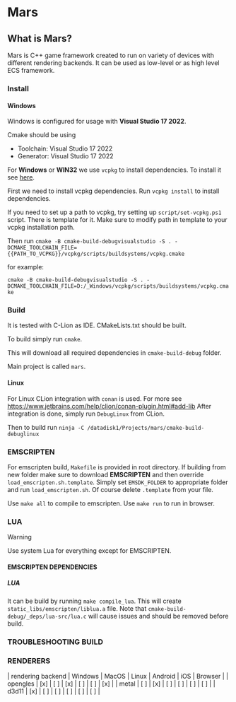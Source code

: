 # Mars

## What is Mars?

Mars is C++ game framework created to run on variety of devices with different rendering backends.
It can be used as low-level or as high level ECS framework.

### Install

#### Windows

Windows is configured for usage with **Visual Studio 17 2022**.

Cmake should be using
- Toolchain: Visual Studio 17 2022
- Generator: Visual Studio 17 2022

For **Windows** or **WIN32** we use `vcpkg` to install dependencies.
To install it see [here](https://learn.microsoft.com/hr-hr/vcpkg/get_started/get-started?pivots=shell-powershell).

First we need to install vcpkg dependencies.
Run `vcpkg install` to install dependencies.

If you need to set up a path to vcpkg, try setting up `script/set-vcpkg.ps1` script. There is template for it.
Make sure to modify path in template to your vcpkg installation path.

Then run
`cmake -B cmake-build-debugvisualstudio -S . -DCMAKE_TOOLCHAIN_FILE={{PATH_TO_VCPKG}}/vcpkg/scripts/buildsystems/vcpkg.cmake`

for example:

`cmake -B cmake-build-debugvisualstudio -S . -DCMAKE_TOOLCHAIN_FILE=D:/_Windows/vcpkg/scripts/buildsystems/vcpkg.cmake`

### Build

It is tested with C-Lion as IDE.
CMakeLists.txt should be built.

To build simply run `cmake`.

This will download all required dependencies in `cmake-build-debug` folder.

Main project is called `mars`.

#### Linux 

For Linux CLion integration with `conan` is used.
For more see https://www.jetbrains.com/help/clion/conan-plugin.html#add-lib
After integration is done, simply run `DebugLinux` from CLion.

Then to build run 
`ninja -C /datadisk1/Projects/mars/cmake-build-debuglinux`

### EMSCRIPTEN

For emscripten build, `Makefile` is provided in root directory.
If building from new folder make sure to download **EMSCRIPTEN** and then override
`load_emscripten.sh.template`. Simply set `EMSDK_FOLDER` to appropriate folder and run `load_emscripten.sh`.
Of course delete `.template` from your file.

Use `make all` to compile to emscripten.
Use `make run` to run in browser.

### LUA
> [!WARNING]
> Use system Lua for everything except for EMSCRIPTEN.

#### EMSCRIPTEN DEPENDENCIES 

##### LUA 
It can be build by running `make compile_lua`.
This will create `static_libs/emscripten/liblua.a` file.
Note that `cmake-build-debug/_deps/lua-src/lua.c` will cause issues and should be removed before build.

### TROUBLESHOOTING BUILD



### RENDERERS

 | rendering backend | Windows | MacOS | Linux | Android | iOS | Browser |
 |  opengles         |   [x]   |  [ ]  |  [x]  |  [ ]    | [ ] |  [x]    |
 |   metal           |   [ ]   |  [x]  |  [ ]  |  [ ]    | [ ] |  [ ]    |
 |   d3d11           |   [x]   |  [ ]  |  [ ]  |  [ ]    | [ ] |  [ ]    |